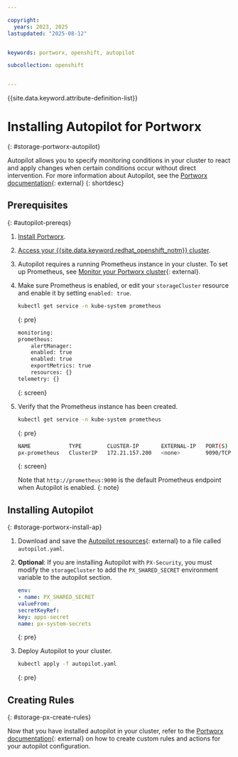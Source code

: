 ```yaml
---

copyright: 
  years: 2023, 2025
lastupdated: "2025-08-12"


keywords: portworx, openshift, autopilot

subcollection: openshift


---
```


{{site.data.keyword.attribute-definition-list}}


# Installing Autopilot for Portworx
{: #storage-portworx-autopilot}

Autopilot allows you to specify monitoring conditions in your cluster to react and apply changes when certain conditions occur without direct intervention. For more information about Autopilot, see the [Portworx documentation](https://docs.portworx.com/portworx-enterprise/operations/scale-portworx-cluster/autopilot){: external}
{: shortdesc}

## Prerequisites
{: #autopilot-prereqs}


1. [Install Portworx](/docs/openshift?topic=openshift-storage_portworx_deploy).

1. [Access your {{site.data.keyword.redhat_openshift_notm}} cluster](/docs/openshift?topic=openshift-access_cluster).

1. Autopilot requires a running Prometheus instance in your cluster. To set up Prometheus, see [Monitor your Portworx cluster](https://docs.portworx.com/portworx-enterprise/operations/monitoring){: external}.

1. Make sure Prometheus is enabled, or edit your `storageCluster` resource and enable it by setting `enabled: true`.

    ```sh
    kubectl get service -n kube-system prometheus
    ```
    {: pre}

    ```sh
    monitoring:
    prometheus:
        alertManager:
        enabled: true
        enabled: true
        exportMetrics: true
        resources: {}
    telemetry: {}
    ```
    {: screen}

1. Verify that the Prometheus instance has been created.

    ```sh
    kubectl get service -n kube-system prometheus
    ```
    {: pre}

    ```sh
    NAME            TYPE        CLUSTER-IP       EXTERNAL-IP   PORT(S)    AGE
    px-prometheus   ClusterIP   172.21.157.200   <none>        9090/TCP   19h
    ```
    {: screen}

    Note that `http://prometheus:9090` is the default Prometheus endpoint when Autopilot is enabled.
    {: note}

## Installing Autopilot
{: #storage-portworx-install-ap}

1. Download and save the [Autopilot resources](https://install.portworx.com/?comp=autopilot){: external} to a file called `autopilot.yaml`.

1. **Optional**: If you are installing Autopilot with `PX-Security`, you must modify the `storageCluster` to add the `PX_SHARED_SECRET` environment variable to the autopilot section.

    ```yaml
    env:
    - name: PX_SHARED_SECRET
    valueFrom:
    secretKeyRef:
    key: apps-secret
    name: px-system-secrets
    ```
    {: pre}

1. Deploy Autopilot to your cluster. 

    ```sh
    kubectl apply -f autopilot.yaml
    ```
    {: pre}

## Creating Rules
{: #storage-px-create-rules}

Now that you have installed autopilot in your cluster, refer to the [Portworx documentation](https://docs.portworx.com/portworx-enterprise/operations/scale-portworx-cluster/autopilot/how-to-use/working-with-rules){: external} on how to create custom rules and actions for your autopilot configuration.

